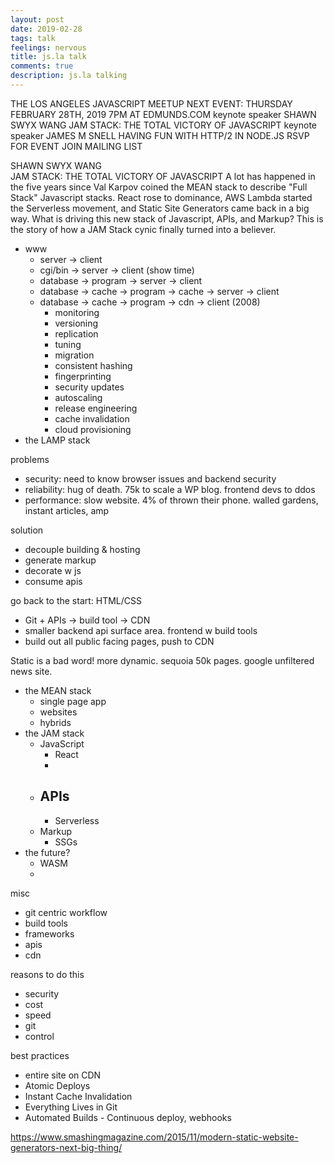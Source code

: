 ```yaml
---
layout: post
date: 2019-02-28
tags: talk
feelings: nervous
title: js.la talk
comments: true
description: js.la talking
---
```




THE LOS ANGELES JAVASCRIPT MEETUP 
NEXT EVENT:
THURSDAY FEBRUARY 28TH, 2019 7PM
AT EDMUNDS.COM
 keynote speaker
SHAWN SWYX WANG
JAM STACK: THE TOTAL VICTORY OF JAVASCRIPT
 keynote speaker
JAMES M SNELL
HAVING FUN WITH HTTP/2 IN NODE.JS
RSVP FOR EVENT
JOIN MAILING LIST


SHAWN SWYX WANG  
JAM STACK: THE TOTAL VICTORY OF JAVASCRIPT
A lot has happened in the five years since Val Karpov coined the MEAN stack to describe "Full Stack" Javascript stacks. React rose to dominance, AWS Lambda started the Serverless movement, and Static Site Generators came back in a big way. What is driving this new stack of Javascript, APIs, and Markup? This is the story of how a JAM Stack cynic finally turned into a believer.

- www
  - server -> client
  - cgi/bin -> server -> client (show time)
  - database -> program -> server -> client
  - database -> cache -> program -> cache -> server -> client
  - database -> cache -> program -> cdn -> client (2008)
    - monitoring
    - versioning
    - replication
    - tuning
    - migration
    - consistent hashing
    - fingerprinting
    - security updates
    - autoscaling
    - release engineering
    - cache invalidation
    - cloud provisioning
- the LAMP stack

problems
- security: need to know browser issues and backend security
- reliability: hug of death. 75k to scale a WP blog. frontend devs to ddos 
- performance: slow website. 4% of thrown their phone. walled gardens, instant articles, amp

solution
- decouple building & hosting
- generate markup
- decorate w js
- consume apis

go back to the start: HTML/CSS

- Git + APIs -> build tool -> CDN
- smaller backend api surface area. frontend w build tools
- build out all public facing pages, push to CDN

Static is a bad word! more dynamic. sequoia 50k pages. google unfiltered news site.

- the MEAN stack
  - single page app
  - websites
  - hybrids
- the JAM stack
  - JavaScript
    - React
    - 
  - APIs
    - 
    - Serverless
  - Markup
    - SSGs
- the future?
  - WASM
  - 
  
misc

- git centric workflow
- build tools
- frameworks
- apis
- cdn

reasons to do this

- security
- cost
- speed
- git
- control

best practices

- entire site on CDN
- Atomic Deploys
- Instant Cache Invalidation
- Everything Lives in Git
- Automated Builds - Continuous deploy, webhooks

https://www.smashingmagazine.com/2015/11/modern-static-website-generators-next-big-thing/
